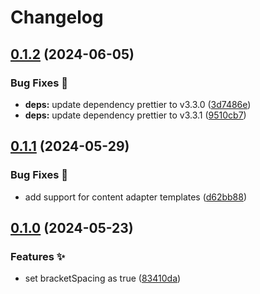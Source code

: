# Changelog

## [0.1.2](https://github.com/hugomods/prettier-config/compare/prettier-config/v0.1.1...prettier-config/v0.1.2) (2024-06-05)


### Bug Fixes 🐞

* **deps:** update dependency prettier to v3.3.0 ([3d7486e](https://github.com/hugomods/prettier-config/commit/3d7486ec68e9ec5720f487ec7389e01dd3d13f36))
* **deps:** update dependency prettier to v3.3.1 ([9510cb7](https://github.com/hugomods/prettier-config/commit/9510cb7eb62c9531439b97afe60ce7d253121d74))

## [0.1.1](https://github.com/hugomods/prettier-config/compare/prettier-config/v0.1.0...prettier-config/v0.1.1) (2024-05-29)


### Bug Fixes 🐞

* add support for content adapter templates ([d62bb88](https://github.com/hugomods/prettier-config/commit/d62bb88d2c4a1d334a186003c359ed4271f8b9a8))

## [0.1.0](https://github.com/hugomods/prettier-config/compare/prettier-config-v0.0.3...prettier-config/v0.1.0) (2024-05-23)


### Features ✨

* set bracketSpacing as true ([83410da](https://github.com/hugomods/prettier-config/commit/83410da2cd505bdb32c66c9025643e8b3965e014))

